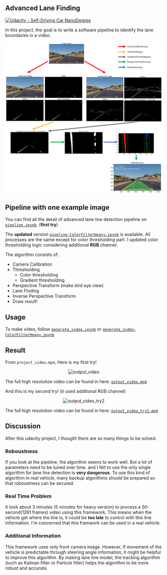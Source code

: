 ## Advanced Lane Finding
[![Udacity - Self-Driving Car NanoDegree](https://s3.amazonaws.com/udacity-sdc/github/shield-carnd.svg)](http://www.udacity.com/drive)


In this project, the goal is to write a software pipeline to identify the lane boundaries in a video.

![pipeline](./img/pipeline.png)

Pipeline with one example image
---
You can find all the detail of advanced lane line detection pipeline on [`pipeline.ipynb`](./pipeline.ipynb). (**first try**)

The **updated** version [`pipeline-ColorFilterHeavy.ipynb`](./pipeline-ColorFilterHeavy.ipynb) is available. All processes are the same except for color thresholding part. I updated color thresholding logic considering additional **RGB** channel.

The algorithm consists of:
* Camera Calibration
* Thresholding
    * Color thresholding
    * Gradient thresholding
* Perspective Transform (make bird eye view)
* Lane Finding
* Inverse Perspective Transform
* Draw result!

Usage
---
To make video, follow [`generate_video.ipynb`](./generate_video.ipynb) or [`generate_video-ColorFilterHeavy.ipynb`](./generate_video-ColorFilterHeavy.ipynb)


Result
---
From `project_video.mp4`, Here is my first try!

<div align="center">
  <img src="./img/output_video.gif" alt="output_video">  
</div>  

The full high resolution video can be found in here:  [`output_video.mp4`](./output_video.mp4)

And this is my second try! (it used additional RGB channel)
<div align="center">
  <img src="./img/output_video_try2.gif" alt="output_video_try2">  
</div> 

The full high resolution video can be found in here:  [`output_video_try2.mp4`](./output_video_try2.mp4)

Discussion
---
After this udacity project, I thought there are so many things to be solved. 

### Roboustness
If you look at the pipeline, the algorithm seems to work well. But a lot of parameters need to be tuned over time. and I felt to use the only single algorithm for lane line detection is **very dangerous**. To use this kind of algorithm in real vehicle, many backup algorithms should be prepared so that roboustness can be secured.

### Real Time Problem
It took about 3 minutes (5 minutes for heavy version) to process a 50-second(1261 frames) video using this framework. This means when the vehicle get where the line is, it could be **too late** to control with this line information. I'm concerned that this framwork can be used in a real vehicle.

### Additional Information
This framework uses only front camera image. However, If movement of the vehicle is predictable through steering angle information, it might be helpful to improve this algorithm. By making lane line model, the tracking algorithm (such as Kalman filter or Particle filter) helps the algorithm to be more robust and accurate.  
